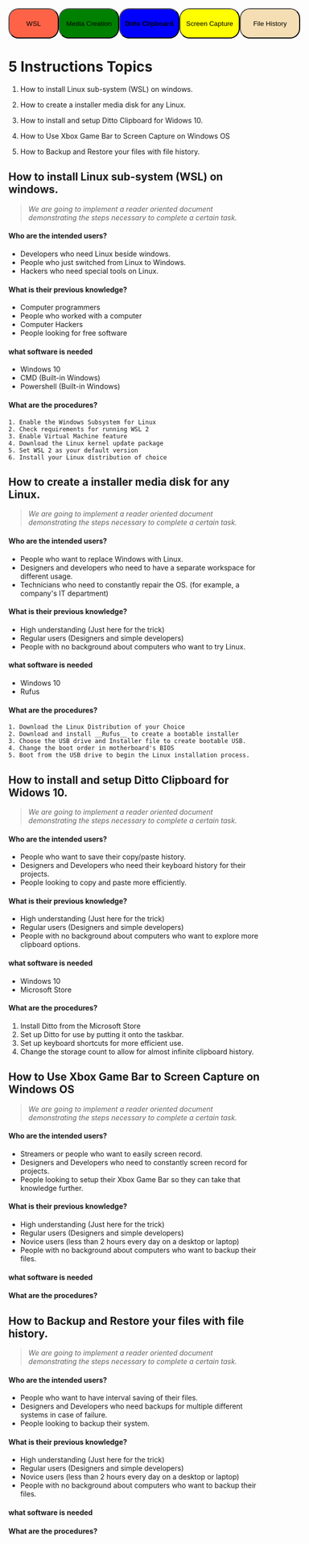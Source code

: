 <div style="display:flex; justify-content: space-between;">
<a href="/Instructions-Markdown-/WSL"><button style= "background-color: tomato; color:black; border-radius:20px; width:100px; height:60px;">WSL</button></a>
<a href="/Instructions-Markdown-/Linux"><button style="background-color: green; color:black; border-radius:20px;  width:120px; height:60px;">Media Creation</button></a>
<a href="/Instructions-Markdown-/Ditto"><button style="background-color: blue; color:black; border-radius:20px; width:120px; height:60px;"><strong>Ditto Clipboard</strong></button></a>
<a href="/Instructions-Markdown-/screenCapture"><button style=" background-color: yellow; color:black; border-radius:20px; width:120px; height:60px;">Screen Capture</button></a>
<a href="/Instructions-Markdown-/FileHistory"><button style=" background-color: wheat; color:black; border-radius:20px; width:120px; height:60px;">File History</button></a>
</div>

# **5 Instructions Topics**

1) How to install Linux sub-system (WSL) on windows.  

2) How to create a installer media disk for any Linux.

3) How to install and setup Ditto Clipboard for Widows 10.

4) How to Use Xbox Game Bar to Screen Capture on Windows OS

5) How to Backup and Restore your files with file history.


## How to install Linux sub-system (WSL) on windows. 

> _We are going to implement a reader oriented document demonstrating the steps necessary to complete a certain task._ 

#### Who are the intended users?

- Developers who need Linux beside windows.
- People who just switched from Linux to Windows.
- Hackers who need special tools on Linux.

#### What is their previous knowledge?

- Computer programmers
- People who worked with a computer
- Computer Hackers
- People looking for free software

#### what software is needed

- Windows 10
- CMD (Built-in Windows)
- Powershell (Built-in Windows)


#### What are the procedures?

    1. Enable the Windows Subsystem for Linux
    2. Check requirements for running WSL 2
    3. Enable Virtual Machine feature
    4. Download the Linux kernel update package
    5. Set WSL 2 as your default version
    6. Install your Linux distribution of choice


## How to create a installer media disk for any Linux.

> _We are going to implement a reader oriented document demonstrating the steps necessary to complete a certain task._ 

#### Who are the intended users?

- People who want to replace Windows with Linux.
- Designers and developers who need to have a separate workspace for different usage.
- Technicians who need to constantly repair the OS. (for example, a company's IT department)

#### What is their previous knowledge?

- High understanding (Just here for the trick)
- Regular users (Designers and simple developers)
- People with no background about computers who want to try Linux.

#### what software is needed

- Windows 10
- Rufus


#### What are the procedures?

    1. Download the Linux Distribution of your Choice
    2. Download and install __Rufus__ to create a bootable installer
    3. Choose the USB drive and Installer file to create bootable USB. 
    4. Change the boot order in motherboard's BIOS
    5. Boot from the USB drive to begin the Linux installation process.


## How to install and setup Ditto Clipboard for Widows 10.

> _We are going to implement a reader oriented document demonstrating the steps necessary to complete a certain task._ 


#### Who are the intended users?

- People who want to save their copy/paste history.
- Designers and Developers who need their keyboard history for their projects.
- People looking to copy and paste more efficiently.

#### What is their previous knowledge?

- High understanding (Just here for the trick)
- Regular users (Designers and simple developers)
- People with no background about computers who want to explore more clipboard options.

#### what software is needed

- Windows 10
- Microsoft Store

#### What are the procedures?

1. Install Ditto from the Microsoft Store
2. Set up Ditto for use by putting it onto the taskbar.
3. Set up keyboard shortcuts for more efficient use.
4. Change the storage count to allow for almost infinite clipboard history.


## How to Use Xbox Game Bar to Screen Capture on Windows OS

> _We are going to implement a reader oriented document demonstrating the steps necessary to complete a certain task._ 
#### Who are the intended users?

- Streamers or people who want to easily screen record.
- Designers and Developers who need to constantly screen record for projects.
- People looking to setup their Xbox Game Bar so they can take that knowledge further.
#### What is their previous knowledge?

- High understanding (Just here for the trick)
- Regular users (Designers and simple developers)
- Novice users (less than 2 hours every day on a desktop or laptop)
- People with no background about computers who want to backup their files.
#### what software is needed



#### What are the procedures?


## How to Backup and Restore your files with file history.

> _We are going to implement a reader oriented document demonstrating the steps necessary to complete a certain task._ 
#### Who are the intended users?

- People who want to have interval saving of their files.
- Designers and Developers who need backups for multiple different systems in case of failure.
- People looking to backup their system.

#### What is their previous knowledge?

- High understanding (Just here for the trick)
- Regular users (Designers and simple developers)
- Novice users (less than 2 hours every day on a desktop or laptop)
- People with no background about computers who want to backup their files.

#### what software is needed

#### What are the procedures?